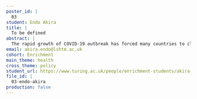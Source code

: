 ```yaml
---
poster_id: |
  03
student: Endo Akira
title: |
  To be defined
abstract: |
  The rapid growth of COVID-19 outbreak has forced many countries to close schools to prevent the spread of the disease among students. Although this may have been necessary to mitigate the initial impact of the epidemic, extended school closures can cause detrimental effects on both students and their households, and now some countries including the UK have been planning to reopen schools. Such policies need be accompanied by a strategy to minimise the risk of school outbreaks, however, the transmission dynamics within students, e.g. how students may transmit the disease within and between classes is not well known. As a result, it is uncertain whether the currently discussed measures, including reducing classes or limiting the number of students attending schools, would have expected prevent effects on transmission. To answer these questions, we developed a mathematical model stratifying contacts within and between classes and applied it to the previous school influenza outbreak data. Using the estimated intensity of transmission in schools with different class sizes and student populations, we discuss the possible effects of intervention measures against school outbreaks of COVID-19.
email: akira.endo@lshtm.ac.uk
cohort: Enrichment
main_theme: health
cross_theme: policy
student_url: https://www.turing.ac.uk/people/enrichment-students/akira-endo
file_id: |
  03-endo-akira
production: false
---
```

